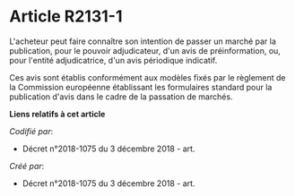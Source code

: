 # Article R2131-1

L'acheteur peut faire connaître son intention de passer un marché par la publication, pour le pouvoir adjudicateur, d'un avis
de préinformation, ou, pour l'entité adjudicatrice, d'un avis périodique indicatif.

Ces avis sont établis conformément aux modèles fixés par le règlement de la Commission européenne établissant les formulaires
standard pour la publication d'avis dans le cadre de la passation de marchés.

**Liens relatifs à cet article**

_Codifié par_:

  - Décret n°2018-1075 du 3 décembre 2018 - art.

_Créé par_:

  - Décret n°2018-1075 du 3 décembre 2018 - art.

